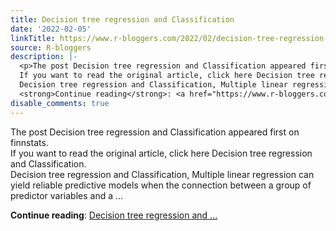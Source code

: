 ```yaml
---
title: Decision tree regression and Classification
date: '2022-02-05'
linkTitle: https://www.r-bloggers.com/2022/02/decision-tree-regression-and-classification/
source: R-bloggers
description: |-
  <p>The post Decision tree regression and Classification appeared first on finnstats.<br />
  If you want to read the original article, click here Decision tree regression and Classification.<br />
  Decision tree regression and Classification, Multiple linear regression can yield reliable predictive models when the connection between a group of predictor variables and a ...</p>
  <strong>Continue reading</strong>: <a href="https://www.r-bloggers.com/2022/02/decision-tree-regression-and-classification/">Decision tree regression and ...
disable_comments: true
---
```

<p>The post Decision tree regression and Classification appeared first on finnstats.<br />
If you want to read the original article, click here Decision tree regression and Classification.<br />
Decision tree regression and Classification, Multiple linear regression can yield reliable predictive models when the connection between a group of predictor variables and a ...</p>
<strong>Continue reading</strong>: <a href="https://www.r-bloggers.com/2022/02/decision-tree-regression-and-classification/">Decision tree regression and ...